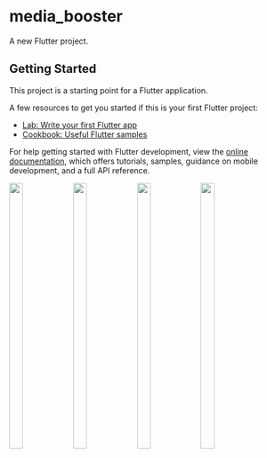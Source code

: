 # media_booster

A new Flutter project.

## Getting Started

This project is a starting point for a Flutter application.

A few resources to get you started if this is your first Flutter project:

- [Lab: Write your first Flutter app](https://docs.flutter.dev/get-started/codelab)
- [Cookbook: Useful Flutter samples](https://docs.flutter.dev/cookbook)

For help getting started with Flutter development, view the
[online documentation](https://docs.flutter.dev/), which offers tutorials,
samples, guidance on mobile development, and a full API reference.





<p float="center">
  
  <img src="https://user-images.githubusercontent.com/114207033/228237273-4ef32e72-9f04-4ceb-9b60-a72e3272414f.png" width=22% height=35%>
  <img src="https://user-images.githubusercontent.com/114207033/228237428-c25fdbb6-48c1-44ed-b20b-18fa8d3268cd.png" width=22% height=35%>
  <img src="https://user-images.githubusercontent.com/114207033/228237595-b2a62209-3b62-4e44-9fab-77a7b583481a.png" width=22% height=35%>
  <img src="https://user-images.githubusercontent.com/114207033/228237725-29e8a82f-1f64-4cc9-a117-b37399756a49.png" width=22% height=35%>
 



  
  </p>
